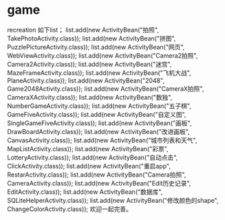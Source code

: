 # game
recreation
如下list；
        list.add(new ActivityBean("拍照", TakePhotoActivity.class));
        list.add(new ActivityBean("拼图", PuzzlePictureActivity.class));
        list.add(new ActivityBean("网页", WebViewActivity.class));
        list.add(new ActivityBean("Camera2拍照", Camera2Activity.class));
        list.add(new ActivityBean("迷宫", MazeFrameActivity.class));
        list.add(new ActivityBean("飞机大战", PlaneActivity.class));
        list.add(new ActivityBean("2048", Game2048Activity.class));
        list.add(new ActivityBean("CameraX拍照", CameraXActivity.class));
        list.add(new ActivityBean("数独", NumberGameActivity.class));
        list.add(new ActivityBean("五子棋", GameFiveActivity.class));
        list.add(new ActivityBean("自定义图", SingleGameFiveActivity.class));
        list.add(new ActivityBean("画板", DrawBoardActivity.class));
        list.add(new ActivityBean("改进画板", CanvasActivity.class));
        list.add(new ActivityBean("城市列表和天气", MapListActivity.class));
        list.add(new ActivityBean("彩票", LotteryActivity.class));
        list.add(new ActivityBean("自动点击", ClickActivity.class));
        list.add(new ActivityBean("重启app", RestarActivity.class));
        list.add(new ActivityBean("Camera拍照", CameraActivity.class));
        list.add(new ActivityBean("Edit历史记录", EditActivity.class));
        list.add(new ActivityBean("数据库", SQLiteHelperActivity.class));
        list.add(new ActivityBean("修改颜色的shape", ChangeColorActivity.class));
欢迎一起完善。
